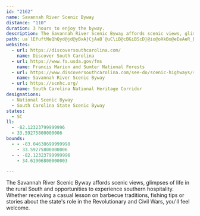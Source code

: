 ```yaml
---
id: "2162"
name: Savannah River Scenic Byway
distance: "110"
duration: 3 hours to enjoy the byway.
description: The Savannah River Scenic Byway affords scenic views, glimpses of life in the rural South and opportunities to experience southern hospitality. Whether receiving a casual lesson on barbecue traditions, fishing tips or stories about the state's role in the Revolutionary and Civil Wars, you'll feel welcome.
path: ua`lEfuftNeQhQyd@jd@yBxA}CjAaB`@uC\iB@cBGiBScD}@io@oXkBo@eEeAeR_BoA?iADcBZwB|@cXbReA~@sB~BoAxBcA~BmAlEmEdUu@pBs@rAeAnAyAlAiPrGcAp@iAxA_AfBi@vAm@lCuBbN_@dBcAfCy@rAoAjAsTpLqBvAeB~Bu@rAaEfMiAlBk@r@cC`BmDdA{GXOESScDRqM\mDXsD`A}BpAsBlB{MzQmFpG}Z`VqAtAyJjOkCfDiCrByDlBwZxGsBh@wBpAmKlJiClCuIlLsDrEsBzByB~A}FrByOlByCdA}BtAmBjBeCjD{Tt`@qApBmCjCgC|AuOvFgFxByHvEcC~BeZj\uBjBqCrA}TlEeEFkJCsBL_B^ib@fLeGhBs[xMoHlCqAXis@~DiCQ}Ca@gBc@kPgC_LaA}EHs\dBmE?iBS{j@{MkPgEqHmAiCS_FEyFLic@zD}GpAmH~B{F`DmpAj`AkJtGeQrKcU`My@n@au@|a@_GtDyBvBgBrC{KnX_BlD}CfEmBlBiEzCmCvAgFrBwNtEyAl@aE~BmDvCw\rZe]|[eBdCyM~VyDrE_Z|UsFzEiD~BmCrAwFvBse@zH}CIoB[sXoKgD_AiEk@}V_A}AUgIC}BJqGlAcBp@{ThKwbCzjAun@vYgBjAo{Ant@kGfEqNbLgI~FoOrMiNjUeUtv@mCtFmDpDsEnFie@~e@mC~CyAfDy@lDYjBiNzbAid@zaDaAlEy@xBcB`Ds@~@oArAcBlAq_@fTmDlE_]zh@eChF_Ljf@u@dE_GjT}IfScG|LgBrCyCdC}EnBo]~H}JlJiB`C}A~D_A`E_@dCe@tJm@jTK~FJjEfEhm@^~Dt@nEfA~D`AfC`DzF|CrD~SvTdIvCpBXhMzCnK~CzBrB`BlDrD|PdEzLzB|ExBhHbA|KIvFo@nEs@pCy@zBcRrd@gEjHgMhRuKnO_D`E}d@rq@_ChCeWfTaB`BwEtEmCfDsArCi@jBSpA{PxoBsA|Ho@pCiAtD_BrD}DdHcB`CiCrCmFfE{DxByRzFiFfBoB|@{JzFeWlKoGtC_Z~Kua@~PsBh@oEXyNQ{YXeDrAgAv@qAlBiAhDwAjIsB`HmDzHeBfCmCvBiEnBwChAoCrA}AfAgBxB{OvUuBxBav@`f@yC~CmBrCmXll@oDlH_[hp@q@~Bi@nDm@n]IhAu@|DmV|l@uO|^sC`Gs@~@cGzEoNjJyCfCyC~C_KnNmEvGy@bBoVj^mNbTcI`Jsu@jx@aJ`KyB~AgBx@oCl@sCJsCSiAScTkGgGaA}HDwi@rEcGXy}@k@uDQ{Ee@gr@qKwEO}YtAcBIaB[uBkAuY}UoCqB_A_@_BYaBEcAHaB`@un@hWqHxB}aDnh@_|A|\e_@lJkoAb\cDfAcErBcbAzl@kB`B}AvBeAlCg@lCi@~@rM|cBbCj]^zIcDt@cBv@_BrA{CdDwObNsCtAmRrDiDJcCEemAcGcHF}D\gC`@aCl@gE|AwEfCqDlCaPpOyBnAcCz@iC^}AJmd@~AoFl@qG~AwkAp]sDt@yCXenA|BsEEmEe@cCk@_DaAcBy@gW_OgD{@e@A_C@mAJyB^sBr@iBx@i_@dRyB|@mEl@aPr@gFJwCYiAYcAa@_CwAoOiKyBeAiB]yBA}V`Bu]r@yC|@wC~AeMbMmE~DgUjQuBxByU~[}AvCm@lB{@jEmEbWyAhEcC`F_BpC{B`D{CfCcBjAsCxAwB~@sHfBuERyEAcE]yB_@ib@qJcEk@c^yAuB@cEX_IrAiFrAiEbCmFnDsQdN{EvBus@jQyQtD_A~DcAlBiDfKk@hC]rDeAfYi@tDwDbRsAdE{MdYu@jCc@nDKjCpA`^BlOXfFd@jC\dAlG|MnAtDd@dCN~AFtA?bCg@tEq@jCq@`BgLdVoAdDo@dDYzDNdFz@`F`KhZf@|BJdAL|DCtB[rCqIjc@w@`DQXc@RmDJe@JiA`AM\KdAZvDQ~DY~@iAzBuFzXu@`GcE`HYjAYjBs@pSeB~UShD?hCNdCRrAXrAbAtC`AjBfHlK|@tCXvCEzBcBxL}DrB{ItFiCpBoBtB}ExDkHrEsBdAmB`@uNxA_ABwBKyJyAqADqRhM}A~ByEfJY`@w@f@aLdDmf@hMsF~@iCJwFYwYsF}DaAsC_AoPqHyBm@yB_@}CGgDPeR|D}DRsAAoBQqR{DoE_@gnAa@yCOmCg@cAa@}Ay@oB_BiBwBoKoOyEmG{KiLuAeAmCgAwCg@}AEuADqDn@sKhCmDb@yBB}Q}@cGGwEL}ZpBcDC}E{@_N{EcTgIk[{M}C_BiFsDmv@sj@IQ[GaEeDyCcD{K{OgF{ImJoQy@wA}BsC}DoDO?Uk@OMqIyD}GsBwBrGsDzGwJpOiQ`Zk^fl@aGnLsFtMwEnNsCnKcB~HoAzGmB`Ni@`Fu@rIiCl`@]lJClDFlGTfGj@zGfAfInAlGhe@fjBbArEd@xEBtG_@xE_@rBsLrd@{B`HwCdGcDnFwIrMyChCwBjAyCp@w@JkUf@aDR_CZqCx@oB|@wD~BiDbDoCbEyAzC}a@vgA{AfCgBdB}BrAoAb@{NjCqBr@eBjAuArAeHfJeBdBwC`BeO~EcBt@cBlAcB|BsAnCeRde@iBpF]xAsCvSeBtKaDnOWjBSzBe@pZCvBDnCf@~FdBjLl@vCDxBg@|ROdAw@tBm@~@gKfK}EzD}jAtq@gB|AyBrCoA~B_AbCwPxk@WrAYdE@zC`Hd}AEpGc@xEa@xBq@`CsBhFiVt^aObTiAfBaB~Do@fCo@fFoCp|@i@tHg@bCeAlDqKrXc@|Ac@fCO~AEtCDdBXnCnMvj@hBzIh@zF?`GsG`{@i@bGc@xCeArDaH|PsDdK}AtFgJ~^cBxHe@tFcCru@YzEeNtk@s@xBiApBeNtMwXvRmGlDa_@|Q}AvA_ArAgDvG
websites:
  - url: https://discoversouthcarolina.com/
    name: Discover South Carolina
  - url: https://www.fs.usda.gov/fms
    name: Francis Marion and Sumter National Forests
  - url: https://www.discoversouthcarolina.com/see-do/scenic-highways/savannah-byway/
    name: Savannah River Scenic Byway
  - url: https://scnhc.org/
    name: South Carolina National Heritage Corridor
designations:
  - National Scenic Byway
  - South Carolina State Scenic Byway
states:
  - SC
ll:
  - -82.12323799999996
  - 33.59275800000006
bounds:
  - - -83.04638699999998
    - 33.59275800000006
  - - -82.12323799999996
    - 34.61906800000003

---
```


The Savannah River Scenic Byway affords scenic views, glimpses of life in the rural South and opportunities to experience southern hospitality. Whether receiving a casual lesson on barbecue traditions, fishing tips or stories about the state's role in the Revolutionary and Civil Wars, you'll feel welcome.
